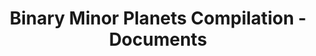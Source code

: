 ---
title: Binary Minor Planets Compilation - Documents
permalink: /resource/binmp/documents.html
layout: collection
dataset: urn-nasa-pds-ast_binary_parameters_compilation-document
---